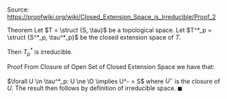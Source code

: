# 

Source: https://proofwiki.org/wiki/Closed_Extension_Space_is_Irreducible/Proof_2

Theorem
Let $T = \struct {S, \tau}$ be a topological space.
Let $T^*_p = \struct {S^*_p, \tau^*_p}$ be the closed extension space of $T$.

Then $T^*_p$ is irreducible.


Proof
From Closure of Open Set of Closed Extension Space we have that:

$\forall U \in \tau^*_p: U \ne \O \implies U^- = S$
where $U^-$ is the closure of $U$.
The result then follows by definition of irreducible space.
$\blacksquare$





